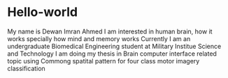 # Hello-world


My name is Dewan Imran Ahmed 
I am interested in human brain, how it works specially how mind and memory works 
Currently I am an undergraduate Biomedical Engineering student at Military Institue Science and Technology 
I am doing my thesis in Brain computer interface related topic using Commong spatital pattern for four class motor imagery classification 
